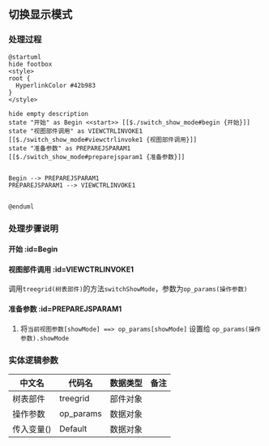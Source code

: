 ## 切换显示模式 <!-- {docsify-ignore-all} -->

   

### 处理过程

```plantuml
@startuml
hide footbox
<style>
root {
  HyperlinkColor #42b983
}
</style>

hide empty description
state "开始" as Begin <<start>> [[$./switch_show_mode#begin {开始}]]
state "视图部件调用" as VIEWCTRLINVOKE1  [[$./switch_show_mode#viewctrlinvoke1 {视图部件调用}]]
state "准备参数" as PREPAREJSPARAM1  [[$./switch_show_mode#preparejsparam1 {准备参数}]]


Begin --> PREPAREJSPARAM1
PREPAREJSPARAM1 --> VIEWCTRLINVOKE1


@enduml
```


### 处理步骤说明

#### 开始 :id=Begin




#### 视图部件调用 :id=VIEWCTRLINVOKE1



调用`treegrid(树表部件)`的方法`switchShowMode`，参数为`op_params(操作参数)`
#### 准备参数 :id=PREPAREJSPARAM1



1. 将`当前视图参数[showMode] ==> op_params[showMode]` 设置给  `op_params(操作参数).showMode`



### 实体逻辑参数

|    中文名   |    代码名    |  数据类型      |备注 |
| --------| --------| --------  | --------   |
|树表部件|treegrid|部件对象||
|操作参数|op_params|数据对象||
|传入变量(<i class="fa fa-check"/></i>)|Default|数据对象||
